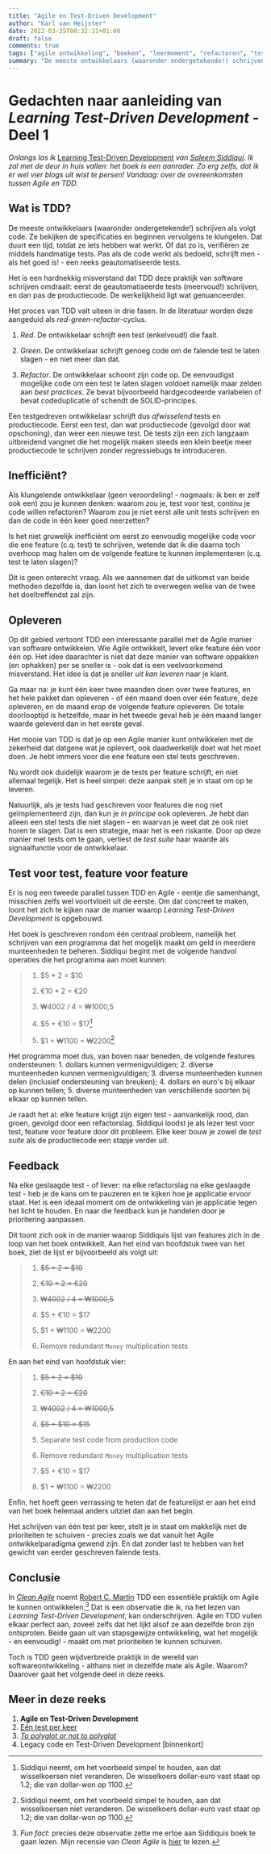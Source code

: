 ```yaml
---
title: "Agile en Test-Driven Development"
author: "Karl van Heijster"
date: 2022-03-25T08:32:31+01:00
draft: false
comments: true
tags: ["agile ontwikkeling", "boeken", "leermoment", "refactoren", "test-driven development", "testen", "unit tests"]
summary: "De meeste ontwikkelaars (waaronder ondergetekende!) schrijven als volgt code. Ze bekijken de specificaties en beginnen vervolgens te klungelen. Dat duurt een tijd, totdat ze iets hebben wat werkt. Of dat zo is, verifiëren ze middels handmatige tests. Pas als de code werkt als bedoeld, schrijft men - als het goed is! - een reeks geautomatiseerde tests. Het is een hardnekkig misverstand dat TDD deze praktijk van software schrijven omdraait: eerst de geautomatiseerde tests (meervoud!) schrijven, en dan pas de productiecode. De werkelijkheid ligt wat genuanceerder."
---
```


# Gedachten naar aanleiding van *Learning Test-Driven Development* - Deel 1


*Onlangs las ik* [Learning Test-Driven Development](https://www.oreilly.com/library/view/learning-test-driven-development/9781098106461/) *van [Saleem Siddiqui](https://www.linkedin.com/in/ssiddiqui/). Ik zal met de deur in huis vallen: het boek is een aanrader. Zo erg zelfs, dat ik er wel vier blogs uit wist te persen! Vandaag: over de overeenkomsten tussen Agile en TDD.*


## Wat is TDD?


De meeste ontwikkelaars (waaronder ondergetekende!) schrijven als volgt code. Ze bekijken de specificaties en beginnen vervolgens te klungelen. Dat duurt een tijd, totdat ze iets hebben wat werkt. Of dat zo is, verifiëren ze middels handmatige tests. Pas als de code werkt als bedoeld, schrijft men - als het goed is! - een reeks geautomatiseerde tests.


Het is een hardnekkig misverstand dat TDD deze praktijk van software schrijven omdraait: eerst de geautomatiseerde tests (meervoud!) schrijven, en dan pas de productiecode. De werkelijkheid ligt wat genuanceerder. 


Het proces van TDD valt uiteen in drie fasen. In de literatuur worden deze aangeduid als *red-green-refactor*-cyclus.


1. *Red*. De ontwikkelaar schrijft een test (enkelvoud!) die faalt.


2. *Green*. De ontwikkelaar schrijft genoeg code om de falende test te laten slagen - en niet meer dan dat.


3. *Refactor*. De ontwikkelaar schoont zijn code op. De eenvoudigst mogelijke code om een test te laten slagen voldoet namelijk maar zelden aan *best practices*. Ze bevat bijvoorbeeld hardgecodeerde variabelen of bevat codeduplicatie of schendt de SOLID-principes.


Een testgedreven ontwikkelaar schrijft dus *afwisselend* tests en productiecode. Eerst een test, dan wat productiecode (gevolgd door wat opschoning), dan weer een nieuwe test. De tests zijn een zich langzaam uitbreidend vangnet die het mogelijk maken steeds een klein beetje meer productiecode te schrijven zonder regressiebugs te introduceren.


## Inefficiënt?


Als klungelende ontwikkelaar (geen veroordeling! - nogmaals: ik ben er zelf ook een) zou je kunnen denken: waarom zou je, test voor test, continu je code willen refactoren? Waarom zou je niet eerst alle unit tests schrijven en dan de code in één keer goed neerzetten? 


Is het niet gruwelijk inefficiënt om eerst zo eenvoudig mogelijke code voor die ene feature (c.q. test) te schrijven, wetende dat ik die daarna toch overhoop mag halen om de volgende feature te kunnen implementeren (c.q. test te laten slagen)?


Dit is geen onterecht vraag. Als we aannemen dat de uitkomst van beide methoden dezelfde is, dan loont het zich te overwegen welke van de twee het doeltreffendst zal zijn. 


## Opleveren


Op dit gebied vertoont TDD een interessante parallel met de Agile manier van software ontwikkelen. Wie Agile ontwikkelt, levert elke feature één voor één op. Het idee daarachter is niet dat deze manier van software oppakken (en ophakken) per se sneller is - ook dat is een veelvoorkomend misverstand. Het idee is dat je sneller *uit kan leveren* naar je klant. 


Ga maar na: je kunt één keer twee maanden doen over twee features, en het hele pakket dan opleveren - of één maand doen over één feature, deze opleveren, en de maand erop de volgende feature opleveren. De totale doorlooptijd is hetzelfde, maar in het tweede geval heb je één maand langer waarde geleverd dan in het eerste geval.


Het mooie van TDD is dat je op een Agile manier kunt ontwikkelen met de zekerheid dat datgene wat je oplevert, ook daadwerkelijk doet wat het moet doen. Je hebt immers voor die ene feature een stel tests geschreven.


Nu wordt ook duidelijk waarom je de tests per feature schrijft, en niet allemaal tegelijk. Het is heel simpel: deze aanpak stelt je in staat om op te leveren. 


Natuurlijk, als je tests had geschreven voor features die nog niet geïmplementeerd zijn, dan kun je *in principe* ook opleveren. Je hebt dan alleen een stel tests die niet slagen - en waarvan je weet dat ze ook niet horen te slagen. Dat is een strategie, maar het is een riskante. Door op deze manier met tests om te gaan, verliest de *test suite* haar waarde als signaalfunctie voor de ontwikkelaar.


## Test voor test, feature voor feature


Er is nog een tweede parallel tussen TDD en Agile - eentje die samenhangt, misschien zelfs wel voortvloeit uit de eerste. Om dat concreet te maken, loont het zich te kijken naar de manier waarop *Learning Test-Driven Development* is opgebouwd.


Het boek is geschreven rondom één centraal probleem, namelijk het schrijven van een programma dat het mogelijk maakt om geld in meerdere munteenheden te beheren. Siddiqui begint met de volgende handvol operaties die het programma aan moet kunnen:


> 1. $5 * 2 = $10
>
> 2. €10 * 2 = €20
>
> 3. ₩4002 / 4 = ₩1000,5
>
> 4. $5 + €10 = $17[^1]
>
> 5. $1 + ₩1100 = ₩2200[^1]


Het programma moet dus, van boven naar beneden, de volgende features ondersteunen: 1. dollars kunnen vermenigvuldigen; 2. diverse munteenheden kunnen vermenigvuldigen; 3. diverse munteenheden kunnen delen (inclusief ondersteuning van breuken); 4. dollars en euro's bij elkaar op kunnen tellen; 5. diverse munteenheden van verschillende soorten 
bij elkaar op kunnen tellen.


Je raadt het al: elke feature krijgt zijn eigen test - aanvankelijk rood, dan groen, gevolgd door een refactorslag. Siddiqui loodst je als lezer test voor test, feature voor feature door dit probleem. Elke keer bouw je zowel de *test suite* als de productiecode een stapje verder uit.


## Feedback


Na elke geslaagde test - of liever: na elke refactorslag na elke geslaagde test - heb je de kans om te pauzeren en te kijken hoe je applicatie ervoor staat. Het is een ideaal moment om de ontwikkeling van je applicatie tegen het licht te houden. En naar die feedback kun je handelen door je prioritering aanpassen.


Dit toont zich ook in de manier waarop Siddiquis lijst van features zich in de loop van het boek ontwikkelt. Aan het eind van hoofdstuk twee van het boek, ziet de lijst er bijvoorbeeld als volgt uit:


> 1. ~~$5 * 2 = $10~~
>
> 2. ~~€10 * 2 = €20~~
>
> 3. ~~₩4002 / 4 = ₩1000,5~~
>
> 4. $5 + €10 = $17
>
> 5. $1 + ₩1100 = ₩2200
>
> 6. Remove redundant `Money` multiplication tests


En aan het eind van hoofdstuk vier:


> 1. ~~$5 * 2 = $10~~
>
> 2. ~~€10 * 2 = €20~~
>
> 3. ~~₩4002 / 4 = ₩1000,5~~
>
> 4. ~~$5 + $10 = $15~~
>
> 5. Separate test code from production code
>
> 6. Remove redundant `Money` multiplication tests
>
> 4. $5 + €10 = $17
>
> 7. $1 + ₩1100 = ₩2200


Enfin, het hoeft geen verrassing te heten dat de featurelijst er aan het eind van het boek helemaal anders uitziet dan aan het begin.


Het schrijven van één test per keer, stelt je in staat om makkelijk met de prioriteiten te schuiven - precies zoals we dat vanuit het Agile ontwikkelparadigma gewend zijn. En dat zonder last te hebben van het gewicht van eerder geschreven falende tests.


## Conclusie


In [*Clean Agile*](https://www.vanduurenmedia.nl/EAN/9789463562393/Clean_Agile_Nederlandse_editie) noemt [Robert C. Martin](http://cleancoder.com/products) TDD een essentiële praktijk om Agile te kunnen ontwikkelen.[^2] Dat is een observatie die ik, na het lezen van *Learning Test-Driven Development*, kan onderschrijven. Agile en TDD vullen elkaar perfect aan, zoveel zelfs dat het lijkt alsof ze aan dezelfde bron zijn ontsproten. Beide gaan uit van stapsgewijze ontwikkeling, wat het mogelijk - en eenvoudig! - maakt om met prioriteiten te kunnen schuiven.


Toch is TDD geen wijdverbreide praktijk in de wereld van softwareontwikkeling - althans niet in dezelfde mate als Agile. Waarom? Daarover gaat het volgende deel in deze reeks.


## Meer in deze reeks


1. **Agile en Test-Driven Development**
2. [Eén test per keer](/blog/22/04/een-test-per-keer/)
3. [*To polyglot or not to polyglot*](/blog/22/04/to-polyglot-or-not-to-polyglot/)
4. Legacy code en Test-Driven Development [binnenkort]


[^1]: Siddiqui neemt, om het voorbeeld simpel te houden, aan dat wisselkoersen niet veranderen. De wisselkoers dollar-euro vast staat op 1.2; die van dollar-won op 1100.


[^2]: *Fun fact*: precies deze observatie zette me ertoe aan Siddiquis boek te gaan lezen. Mijn recensie van *Clean Agile* is [hier](/blog/21/11/agile-zijn-niet-agile-doen/) te lezen.
